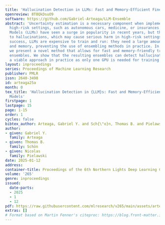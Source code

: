 ```yaml
---
title: 'Hallucination Detection in LLMs: Fast and Memory-Efficient Finetuned Models'
openreview: 8T8QkDsuO9
software: https://github.com/Gabriel-Arteaga/LLM-Ensemble
abstract: 'Uncertainty estimation is a necessary component when implementing AI in
  high-risk settings, such as autonomous cars, medicine, or insurances. Large Language
  Models (LLMs) have seen a surge in popularity in recent years, but they are subject
  to hallucinations, which may cause serious harm in high-risk settings. Despite their
  success, LLMs are expensive to train and run: they need a large amount of computations
  and memory, preventing the use of ensembling methods in practice. In this work,
  we present a novel method that allows for fast and memory-friendly training of LLM
  ensembles. We show that the resulting ensembles can detect hallucinations and are
  a viable approach in practice as only one GPU is needed for training and inference.'
layout: inproceedings
series: Proceedings of Machine Learning Research
publisher: PMLR
issn: 2640-3498
id: arteaga25a
month: 0
tex_title: 'Hallucination Detection in {LLM}s: Fast and Memory-Efficient Finetuned
  Models'
firstpage: 1
lastpage: 15
page: 1-15
order: 1
cycles: false
bibtex_author: Arteaga, Gabriel Y. and Sch{\"o}n, Thomas B. and Pielawski, Nicolas
author:
- given: Gabriel Y.
  family: Arteaga
- given: Thomas B.
  family: Schön
- given: Nicolas
  family: Pielawski
date: 2025-01-12
address:
container-title: Proceedings of the 6th Northern Lights Deep Learning Conference (NLDL)
volume: '265'
genre: inproceedings
issued:
  date-parts:
  - 2025
  - 1
  - 12
pdf: https://raw.githubusercontent.com/mlresearch/v265/main/assets/arteaga25a/arteaga25a.pdf
extras: []
# Format based on Martin Fenner's citeproc: https://blog.front-matter.io/posts/citeproc-yaml-for-bibliographies/
---
```

